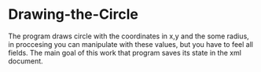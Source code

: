 # Drawing-the-Circle
The program draws circle with the coordinates in x,y and the some radius, in proccesing you can manipulate with these values, but you have to feel all fields. 
The main goal of this work that program saves its state in the xml document.
